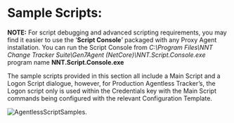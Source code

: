 # Sample Scripts:

**NOTE:** For script debugging and advanced scripting requirements, you may find it easier to use
the ‘**Script Console**’ packaged with any Proxy Agent installation. You can run the Script Console
from _C:\Program Files\NNT Change Tracker Suite\Gen7Agent (NetCore)\NNT.Script.Console.exe_ program
name **NNT.Script.Console.exe**

The sample scripts provided in this section all include a Main Script and a Logon Script dialogue,
however, for Production Agentless Tracker’s, the Logon script only is used within the Credentials
key with the Main Script commands being configured with the relevant Configuration Template.

![AgentlessScriptSamples.](/img/product_docs/changetracker/changetracker/admin/agentlessscript/agentlessscriptsamples.webp)
